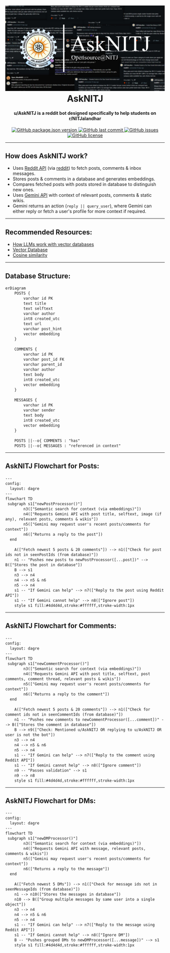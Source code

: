 <h1 align="center">
  <br>
  <a href="https://github.com/Opensource-NITJ/AskNITJ"><img src="https://github.com/Opensource-NITJ/AskNITJ/blob/main/assets/readMeBanner.jpg?raw=true" alt="u/AskNITJ Reddit Bot"></a>
  <br>
  AskNITJ
  <br>
</h1>

<h4 align="center">u/AskNITJ is a reddit bot designed specifically to help students on r/NITJalandhar</h4>

<p align="center">
  <a href="https://github.com/aumanshkaushal/link">
    <img alt="GitHub package.json version" src="https://img.shields.io/github/package-json/v/Opensource-NITJ/AskNITJ?style=flat&color=ffffff">
  </a>
  <a href="https://github.com/aumanshkaushal/link">
    <img alt="GitHub last commit" src="https://img.shields.io/github/last-commit/Opensource-NITJ/AskNITJ?color=ffffff">
  </a>
  <a href="https://github.com/Opensource-NITJ/AskNITJ/issues">
    <img alt="GitHub issues" src="https://img.shields.io/github/issues/Opensource-NITJ/AskNITJ?color=ffffff">
  </a>
  <a href="https://github.com/Opensource-NITJ/AskNITJ/blob/main/LICENSE">
    <img alt="GitHub license" src="https://img.shields.io/github/license/Opensource-NITJ/AskNITJ?color=ffffff">
  </a>
</p>

---

## How does AskNITJ work?

- Uses [Reddit API](https://www.reddit.com/dev/api/) (via [reddit](https://www.npmjs.com/package/reddit)) to fetch posts, comments & inbox messages.
- Stores posts & comments in a database and generates embeddings.
- Compares fetched posts with posts stored in database to distinguish new ones.
- Uses [Gemini API](https://aistudio.google.com/) with context of relevant posts, comments & static wikis.
- Gemini returns an action (`reply || query_user`), where Gemini can either reply or fetch a user's profile for more context if required.

---

## Recommended Resources:

- [How LLMs work with vector databases](https://stackoverflow.blog/2023/10/09/from-prototype-to-production-vector-databases-in-generative-ai-applications/)
- [Vector Database](https://www.ibm.com/think/topics/vector-database)
- [Cosine similarity](https://www.youtube.com/watch?v=e9U0QAFbfLI&ab_channel=StatQuestwithJoshStarmer)

---

## Database Structure:

```mermaid
erDiagram
    POSTS {
        varchar id PK
        text title
        text selftext
        varchar author
        int8 created_utc
        text url
        varchar post_hint
        vector embedding
    }

    COMMENTS {
        varchar id PK
        varchar post_id FK
        varchar parent_id
        varchar author
        text body
        int8 created_utc
        vector embedding
    }

    MESSAGES {
        varchar id PK
        varchar sender
        text body
        int8 created_utc
        vector embedding
    }

    POSTS ||--o{ COMMENTS : "has"
    POSTS ||--o{ MESSAGES : "referenced in context"
```

---

## AskNITJ Flowchart for Posts:

```mermaid
---
config:
  layout: dagre
---
flowchart TD
 subgraph s1["newPostProcessor()"]
        n3(["Semantic search for context (via embeddings)"])
        n4(["Requests Gemini API with post title, selftext, image (if any), relevant posts, comments & wikis"])
        n5(["Gemini may request user's recent posts/comments for context"])
        n6(["Returns a reply to the post"])
  end

    A(["Fetch newest 5 posts & 20 comments"]) --> n1(["Check for post ids not in seenPostIds (from database)"])
    n1 -- "Pushes new posts to newPostProcessor([...post])" --> B(["Stores the post in database"])
    B --> s1
    n3 --> n4
    n4 --> n5 & n6
    n5 --> n4
    s1 -- "If Gemini can help" --> n7(["Reply to the post using Reddit API"])
    s1 -- "If Gemini cannot help" --> n8(["Ignore post"])
    style s1 fill:#4d4d4d,stroke:#ffffff,stroke-width:1px
```

---

## AskNITJ Flowchart for Comments:

```mermaid
---
config:
  layout: dagre
---
flowchart TD
 subgraph s1["newCommentProcessor()"]
        n3(["Semantic search for context (via embeddings)"])
        n4(["Requests Gemini API with post title, selftext, post comments, comment thread, relevant posts & wikis"])
        n5(["Gemini may request user's recent posts/comments for context"])
        n6(["Returns a reply to the comment"])
  end

    A(["Fetch newest 5 posts & 20 comments"]) --> n1(["Check for comment ids not in seenCommentIds (from database)"])
    n1 -- "Pushes new comments to newCommentProcessor([...comment])" --> B(["Stores the comment in database"])
    B --> n9(["Check: Mentioned u/AskNITJ OR replying to u/AskNITJ OR user is not the bot"])
    n3 --> n4
    n4 --> n5 & n6
    n5 --> n4
    s1 -- "If Gemini can help" --> n7(["Reply to the comment using Reddit API"])
    s1 -- "If Gemini cannot help" --> n8(["Ignore comment"])
    n9 -- "Passes validation" --> s1
    n9 --> n8
    style s1 fill:#4d4d4d,stroke:#ffffff,stroke-width:1px
```

---

## AskNITJ Flowchart for DMs:

```mermaid
---
config:
  layout: dagre
---
flowchart TD
 subgraph s1["newDMProcessor()"]
        n3(["Semantic search for context (via embeddings)"])
        n4(["Requests Gemini API with message, relevant posts, comments & wikis"])
        n5(["Gemini may request user's recent posts/comments for context"])
        n6(["Returns a reply to the message"])
  end

    A(["Fetch newest 5 DMs"]) --> n1(["Check for message ids not in seenMessageIds (from database)"])
    n1 --> n10(["Stores the messages in database"])
    n10 --> B(["Group multiple messages by same user into a single object"])
    n3 --> n4
    n4 --> n5 & n6
    n5 --> n4
    s1 -- "If Gemini can help" --> n7(["Reply to the message using Reddit API"])
    s1 -- "If Gemini cannot help" --> n8(["Ignore DM"])
    B -- "Pushes grouped DMs to newDMProcessor([...message])" --> s1
    style s1 fill:#4d4d4d,stroke:#ffffff,stroke-width:1px
```
